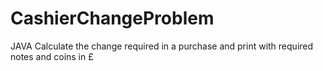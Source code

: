 # CashierChangeProblem
JAVA
Calculate the change required in a purchase and print with required notes and coins in £
